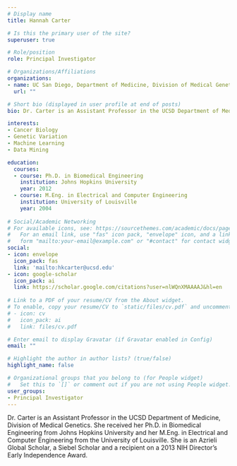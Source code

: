 ```yaml
---
# Display name
title: Hannah Carter

# Is this the primary user of the site?
superuser: true

# Role/position
role: Principal Investigator

# Organizations/Affiliations
organizations:
- name: UC San Diego, Department of Medicine, Division of Medical Genetics
  url: ""

# Short bio (displayed in user profile at end of posts)
bio: Dr. Carter is an Assistant Professor in the UCSD Department of Medicine, Division of Medical Genetics. She received her Ph.D. in Biomedical Engineering from Johns Hopkins University and her M.Eng. in Electrical and Computer Engineering from the University of Louisville. She is an Azrieli Global Scholar, a Siebel Scholar and a recipient on a 2013 NIH Director’s Early Independence Award.

interests:
- Cancer Biology
- Genetic Variation
- Machine Learning
- Data Mining

education:
  courses:
  - course: Ph.D. in Biomedical Engineering
    institution: Johns Hopkins University
    year: 2012
  - course: M.Eng. in Electrical and Computer Engineering
    institution: University of Louisville
    year: 2004
    
# Social/Academic Networking
# For available icons, see: https://sourcethemes.com/academic/docs/page-builder/#icons
#   For an email link, use "fas" icon pack, "envelope" icon, and a link in the
#   form "mailto:your-email@example.com" or "#contact" for contact widget.
social:
- icon: envelope
  icon_pack: fas
  link: 'mailto:hkcarter@ucsd.edu'
- icon: google-scholar
  icon_pack: ai
  link: https://scholar.google.com/citations?user=nlWQnXMAAAAJ&hl=en
  
# Link to a PDF of your resume/CV from the About widget.
# To enable, copy your resume/CV to `static/files/cv.pdf` and uncomment the lines below.
# - icon: cv
#   icon_pack: ai
#   link: files/cv.pdf

# Enter email to display Gravatar (if Gravatar enabled in Config)
email: ""

# Highlight the author in author lists? (true/false)
highlight_name: false

# Organizational groups that you belong to (for People widget)
#   Set this to `[]` or comment out if you are not using People widget.
user_groups:
- Principal Investigator
---
```


Dr. Carter is an Assistant Professor in the UCSD Department of Medicine, Division of Medical Genetics. She received her Ph.D. in Biomedical Engineering from Johns Hopkins University and her M.Eng. in Electrical and Computer Engineering from the University of Louisville. She is an Azrieli Global Scholar, a Siebel Scholar and a recipient on a 2013 NIH Director’s Early Independence Award.
